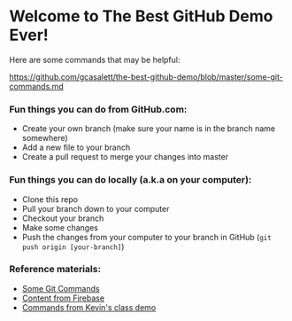 # Welcome to The Best GitHub Demo Ever!

Here are some commands that may be helpful:

https://github.com/gcasalett/the-best-github-demo/blob/master/some-git-commands.md

### Fun things you can do from GitHub.com:

- Create your own branch (make sure your name is in the branch name somewhere)
- Add a new file to your branch
- Create a pull request to merge your changes into master

### Fun things you can do locally (a.k.a on your computer):

- Clone this repo
- Pull your branch down to your computer
- Checkout your branch
- Make some changes
- Push the changes from your computer to your branch in GitHub (`git push origin [your-branch]`)

### Reference materials:
- [Some Git Commands](https://github.com/gcasalett/the-best-github-demo/blob/master/some-git-commands.md)
- [Content from Firebase](https://unc.bootcampcontent.com/UNC-Coding-Boot-Camp/11-16-Class-Content/tree/master/08-api-project/1-Class-Content/8.2)
- [Commands from Kevin's class demo](https://unc1101.slack.com/archives/project1-api/p1484700802000060)
